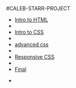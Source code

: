 #CALEB-STARR-PROJECT

<ul> 
     <li><a href="inchroduckshun/index.html" target="blank">Intro to HTML<a><li>
     <li><a href="html5/index.html" target="blank">Intro to CSS<a><li>
     <li><a href="adv_css/index.html" target="blank">advanced css<a><li>
     <li><a href="responsive1/index.html" target="blank">Responsive CSS<a><li>
     <li><a href="Final/index.hmtl" target="blank">Final<a><li>
     
<ul>
 